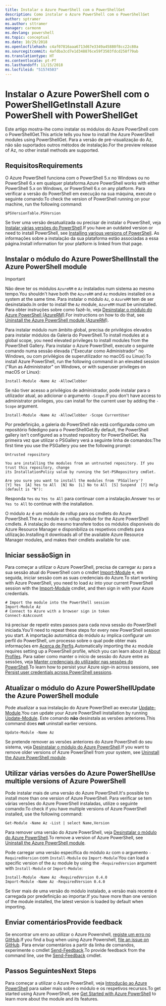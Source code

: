 ```yaml
---
title: Instalar o Azure PowerShell com o PowerShellGet
description: Como instalar o Azure PowerShell com o PowerShellGet
author: sptramer
ms.author: sttramer
manager: carmonm
ms.devlang: powershell
ms.topic: conceptual
ms.date: 10/29/2018
ms.openlocfilehash: c4af07816aaa6713d67e3349a45880f8cc22c80a
ms.sourcegitcommit: 4afdba3cd7e1d348876ce59f3503fdcd258f79ab
ms.translationtype: HT
ms.contentlocale: pt-PT
ms.lasthandoff: 11/15/2018
ms.locfileid: "51574503"
---
```

# <a name="install-azure-powershell-with-powershellget"></a><span data-ttu-id="f31ef-103">Instalar o Azure PowerShell com o PowerShellGet</span><span class="sxs-lookup"><span data-stu-id="f31ef-103">Install Azure PowerShell with PowerShellGet</span></span>

<span data-ttu-id="f31ef-104">Este artigo mostra-lhe como instalar os módulos do Azure PowerShell com o PowerShellGet.</span><span class="sxs-lookup"><span data-stu-id="f31ef-104">This article tells you how to install the Azure PowerShell modules using PowerShellGet.</span></span> <span data-ttu-id="f31ef-105">Para a versão de pré-visualização do Az, não são suportados outros métodos de instalação.</span><span class="sxs-lookup"><span data-stu-id="f31ef-105">For the preview release of Az, no other install methods are supported.</span></span> 

## <a name="requirements"></a><span data-ttu-id="f31ef-106">Requisitos</span><span class="sxs-lookup"><span data-stu-id="f31ef-106">Requirements</span></span>

<span data-ttu-id="f31ef-107">O Azure PowerShell funciona com o PowerShell 5.x no Windows ou no PowerShell 6.x em qualquer plataforma.</span><span class="sxs-lookup"><span data-stu-id="f31ef-107">Azure PowerShell works with either PowerShell 5.x on Windows, or PowerShell 6.x on any platform.</span></span> <span data-ttu-id="f31ef-108">Para verificar a versão do PowerShell em execução na sua máquina, execute o seguinte comando:</span><span class="sxs-lookup"><span data-stu-id="f31ef-108">To check the version of PowerShell running on your machine, run the following command:</span></span>

```powershell-interactive
$PSVersionTable.PSVersion
```

<span data-ttu-id="f31ef-109">Se tiver uma versão desatualizada ou precisar de instalar o PowerShell, veja [Instalar várias versões do PowerShell](https://docs.microsoft.com/en-us/powershell/scripting/setup/installing-powershell?view=powershell-6).</span><span class="sxs-lookup"><span data-stu-id="f31ef-109">If you have an outdated version or need to install PowerShell, see [Installing various versions of PowerShell](https://docs.microsoft.com/en-us/powershell/scripting/setup/installing-powershell?view=powershell-6).</span></span> <span data-ttu-id="f31ef-110">As informações sobre a instalação da sua plataforma estão associadas a essa página.</span><span class="sxs-lookup"><span data-stu-id="f31ef-110">Install information for your platform is linked from that page.</span></span>

## <a name="install-the-azure-powershell-module"></a><span data-ttu-id="f31ef-111">Instalar o módulo do Azure PowerShell</span><span class="sxs-lookup"><span data-stu-id="f31ef-111">Install the Azure PowerShell module</span></span>

> [!IMPORTANT]
>
> <span data-ttu-id="f31ef-112">Não deve ter os módulos `AzureRM` e `Az` instalados num sistema ao mesmo tempo.</span><span class="sxs-lookup"><span data-stu-id="f31ef-112">You shouldn't have both the `AzureRM` and `Az` modules installed on a system at the same time.</span></span> <span data-ttu-id="f31ef-113">Para instalar o módulo `Az`, o `AzureRM` tem de ser desinstalado.</span><span class="sxs-lookup"><span data-stu-id="f31ef-113">In order to install the `Az` module, `AzureRM` must be uninstalled.</span></span> <span data-ttu-id="f31ef-114">Para obter instruções sobre como fazê-lo, veja [Desinstalar o módulo do Azure PowerShell (AzureRM)](uninstall-azurerm-ps.md).</span><span class="sxs-lookup"><span data-stu-id="f31ef-114">For instructions on how to do that, see [Uninstall the Azure PowerShell module (AzureRM)](uninstall-azurerm-ps.md).</span></span>

<span data-ttu-id="f31ef-115">Para instalar módulo num âmbito global, precisa de privilégios elevados para instalar módulos da Galeria do PowerShell.</span><span class="sxs-lookup"><span data-stu-id="f31ef-115">To install modules at a global scope, you need elevated privileges to install modules from the PowerShell Gallery.</span></span> <span data-ttu-id="f31ef-116">Para instalar o Azure PowerShell, execute o seguinte comando numa sessão elevada ("Executar como Administrador" no Windows, ou com privilégios de superutilizador no macOS ou Linux):</span><span class="sxs-lookup"><span data-stu-id="f31ef-116">To install Azure PowerShell, run the following command in an elevated session ("Run as Administrator" on Windows, or with superuser privileges on macOS or Linux):</span></span>

```powershell-interactive
Install-Module -Name Az -AllowClobber
```

<span data-ttu-id="f31ef-117">Se não tiver acesso a privilégios de administrador, pode instalar para o utilizador atual, ao adicionar o argumento `-Scope`.</span><span class="sxs-lookup"><span data-stu-id="f31ef-117">If you don't have access to administrator privileges, you can install for the current user by adding the `-Scope` argument.</span></span>

```powershell-interactive
Install-Module -Name Az -AllowClobber -Scope CurrentUser
```

<span data-ttu-id="f31ef-118">Por predefinição, a galeria do PowerShell não está configurada como um repositório fidedigno para o PowerShellGet.</span><span class="sxs-lookup"><span data-stu-id="f31ef-118">By default, the PowerShell gallery isn't configured as a trusted repository for PowerShellGet.</span></span> <span data-ttu-id="f31ef-119">Na primeira vez que utilizar o PSGallery verá a seguinte linha de comandos:</span><span class="sxs-lookup"><span data-stu-id="f31ef-119">The first time you use the PSGallery you see the following prompt:</span></span>

```output
Untrusted repository

You are installing the modules from an untrusted repository. If you trust this repository, change
its InstallationPolicy value by running the Set-PSRepository cmdlet.

Are you sure you want to install the modules from 'PSGallery'?
[Y] Yes  [A] Yes to All  [N] No  [L] No to All  [S] Suspend  [?] Help (default is "N"):
```

<span data-ttu-id="f31ef-120">Responda `Yes` ou `Yes to All` para continuar com a instalação.</span><span class="sxs-lookup"><span data-stu-id="f31ef-120">Answer `Yes` or `Yes to All` to continue with the installation.</span></span>

<span data-ttu-id="f31ef-121">O módulo `Az` é um módulo de rollup para os cmdlets do Azure PowerShell.</span><span class="sxs-lookup"><span data-stu-id="f31ef-121">The `Az` module is a rollup module for the Azure PowerShell cmdlets.</span></span> <span data-ttu-id="f31ef-122">A instalação do mesmo transfere todos os módulos disponíveis do Azure Resource Manager e disponibiliza os respetivos cmdlets para utilização.</span><span class="sxs-lookup"><span data-stu-id="f31ef-122">Installing it downloads all of the available Azure Resource Manager modules, and makes their cmdlets available for use.</span></span>

## <a name="sign-in"></a><span data-ttu-id="f31ef-123">Iniciar sessão</span><span class="sxs-lookup"><span data-stu-id="f31ef-123">Sign in</span></span>

<span data-ttu-id="f31ef-124">Para começar a utilizar o Azure PowerShell, precisa de carregar `Az` para a sua sessão atual do PowerShell com o cmdlet [Import-Module](/powershell/module/Microsoft.PowerShell.Core/Import-Module) e, em seguida, iniciar sessão com as suas credenciais do Azure.</span><span class="sxs-lookup"><span data-stu-id="f31ef-124">To start working with Azure PowerShell, you need to load `Az` into your current PowerShell session with the [Import-Module](/powershell/module/Microsoft.PowerShell.Core/Import-Module) cmdlet, and then sign in with your Azure credentials.</span></span>

```powershell-interactive
# Import the module into the PowerShell session
Import-Module Az
# Connect to Azure with a browser sign in token
Connect-AzAccount
```

<span data-ttu-id="f31ef-125">Irá precisar de repetir estes passos para cada nova sessão do PowerShell iniciada.</span><span class="sxs-lookup"><span data-stu-id="f31ef-125">You'll need to repeat these steps for every new PowerShell session you start.</span></span> <span data-ttu-id="f31ef-126">A importação automática do módulo `Az` implica configurar um perfil do PowerShell, um processo sobre o qual pode obter mais informações em [Acerca de Perfis](/powershell/module/microsoft.powershell.core/about/about_profiles).</span><span class="sxs-lookup"><span data-stu-id="f31ef-126">Automatically importing the `Az` module requires setting up a PowerShell profile, which you can learn about in [About Profiles](/powershell/module/microsoft.powershell.core/about/about_profiles).</span></span>
<span data-ttu-id="f31ef-127">Para saber como manter o início de sessão do Azure entre as sessões, veja [Manter credenciais do utilizador nas sessões do PowerShell](context-persistence.md).</span><span class="sxs-lookup"><span data-stu-id="f31ef-127">To learn how to persist your Azure sign-in across sessions, see [Persist user credentials across PowerShell sessions](context-persistence.md).</span></span>

## <a name="update-the-azure-powershell-module"></a><span data-ttu-id="f31ef-128">Atualizar o módulo do Azure PowerShell</span><span class="sxs-lookup"><span data-stu-id="f31ef-128">Update the Azure PowerShell module</span></span>

<span data-ttu-id="f31ef-129">Pode atualizar a sua instalação do Azure PowerShell ao executar [Update-Module](/powershell/module/powershellget/update-module).</span><span class="sxs-lookup"><span data-stu-id="f31ef-129">You can update your Azure PowerShell installation by running [Update-Module](/powershell/module/powershellget/update-module).</span></span> <span data-ttu-id="f31ef-130">Este comando __não__ desinstala as versões anteriores.</span><span class="sxs-lookup"><span data-stu-id="f31ef-130">This command does __not__ uninstall earlier versions.</span></span>

```powershell-interactive
Update-Module -Name Az
```

<span data-ttu-id="f31ef-131">Se pretende remover as versões anteriores do Azure PowerShell do seu sistema, veja [Desinstalar o módulo do Azure PowerShell](uninstall-azurerm-ps.md).</span><span class="sxs-lookup"><span data-stu-id="f31ef-131">If you want to remove older versions of Azure PowerShell from your system, see [Uninstall the Azure PowerShell module](uninstall-azurerm-ps.md).</span></span>

## <a name="use-multiple-versions-of-azure-powershell"></a><span data-ttu-id="f31ef-132">Utilizar várias versões do Azure PowerShell</span><span class="sxs-lookup"><span data-stu-id="f31ef-132">Use multiple versions of Azure PowerShell</span></span>

<span data-ttu-id="f31ef-133">Pode instalar mais de uma versão do Azure PowerShell.</span><span class="sxs-lookup"><span data-stu-id="f31ef-133">It's possible to install more than one version of Azure PowerShell.</span></span> <span data-ttu-id="f31ef-134">Para verificar se tem várias versões do Azure PowerShell instaladas, utilize o seguinte comando:</span><span class="sxs-lookup"><span data-stu-id="f31ef-134">To check if you have multiple versions of Azure PowerShell installed, use the following command:</span></span>

```powershell-interactive
Get-Module -Name Az -List | select Name,Version
```

<span data-ttu-id="f31ef-135">Para remover uma versão do Azure PowerShell, veja [Desinstalar o módulo do Azure PowerShell](uninstall-azurerm-ps.md).</span><span class="sxs-lookup"><span data-stu-id="f31ef-135">To remove a version of Azure PowerShell, see [Uninstall the Azure PowerShell module](uninstall-azurerm-ps.md).</span></span>

<span data-ttu-id="f31ef-136">Pode carregar uma versão específica do módulo `Az` com o argumento `-RequiredVersion` com `Install-Module` ou `Import-Module`:</span><span class="sxs-lookup"><span data-stu-id="f31ef-136">You can load a specific version of the `Az` module by using the `-RequiredVersion` argument with `Install-Module` or `Import-Module`:</span></span>

```powershell-interactive
Install-Module -Name Az -RequiredVersion 0.4.0
Import-Module -Name Az -RequiredVersion 0.4.0
```

<span data-ttu-id="f31ef-137">Se tiver mais de uma versão do módulo instalado, a versão mais recente é carregada por predefinição ao importar.</span><span class="sxs-lookup"><span data-stu-id="f31ef-137">If you have more than one version of the module installed, the latest version is loaded by default when importing.</span></span>

## <a name="provide-feedback"></a><span data-ttu-id="f31ef-138">Enviar comentários</span><span class="sxs-lookup"><span data-stu-id="f31ef-138">Provide feedback</span></span>

<span data-ttu-id="f31ef-139">Se encontrar um erro ao utilizar o Azure Powershell, [registe um erro no GitHub](https://github.com/Azure/azure-powershell/issues).</span><span class="sxs-lookup"><span data-stu-id="f31ef-139">If you find a bug when using Azure Powershell, [file an issue on GitHub](https://github.com/Azure/azure-powershell/issues).</span></span>
<span data-ttu-id="f31ef-140">Para enviar comentários a partir da linha de comandos, experimente o cmdlet [Send-Feedback](/powershell/module/az.profile/send-feedback).</span><span class="sxs-lookup"><span data-stu-id="f31ef-140">To provide feedback from the command line, use the [Send-Feedback](/powershell/module/az.profile/send-feedback) cmdlet.</span></span>

## <a name="next-steps"></a><span data-ttu-id="f31ef-141">Passos Seguintes</span><span class="sxs-lookup"><span data-stu-id="f31ef-141">Next Steps</span></span>

<span data-ttu-id="f31ef-142">Para começar a utilizar o Azure PowerShell, veja [Introdução ao Azure PowerShell](get-started-azureps.md) para saber mais sobre o módulo e os respetivos recursos.</span><span class="sxs-lookup"><span data-stu-id="f31ef-142">To get started using Azure PowerShell, see [Get Started with Azure PowerShell](get-started-azureps.md) to learn more about the module and its features.</span></span>